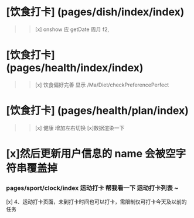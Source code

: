 # [饮食打卡] (pages/dish/index/index)

> > [x] onshow 应 getDate
> > 周月 f2,

# [饮食打卡] (pages/health/index/index)

> > [x] 饮食偏好完善 显示 /Ma/Diet/checkPreferencePerfect

# [饮食打卡] (pages/health/plan/index)

> > [x] 健康 增加左右切换
> > [x]数据渲染一下

# [x]然后更新用户信息的 name 会被空字符串覆盖掉

### pages/sport/clock/index 运动打卡 帮我看一下 运动打卡列表 ~

[x] 4、运动打卡页面，未到打卡时间也可以打卡，需限制仅可打卡今天及以前的任务

